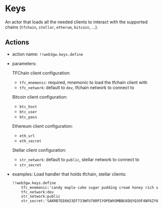 # Keys
An actor that loads all the needed clients to interact with the supported chains (`tfchain`, `stellar`, `etherum`, `bitcoin`, ...).

## Actions
- action name: `!!web3gw.keys.define`
- parameters:
    
    TFChain client configuration:
    - `tfc_mnemonic`: required, mnemonic to load the tfchain client with
    - `tfc_network`: default to `dev`, tfchain network to connect to
    
    Bitcoin client configuration:
    - `btc_host`
    - `btc_user`
    - `btc_pass`
    
    Ethereum client configuration:
    - `eth_url`
    - `eth_secret`
    
    Stellar client configuration:
    - `str_network`: default to `public`, stellar network to connect to
    - `str_secret`

- examples:
    Load handler that holds tfchain, stellar clients:
    ```md
    !!web3gw.keys.define
        tfc_mnemonic:'candy maple cake sugar pudding cream honey rich smooth crumble sweet treat'
        tfc_network:dev
        str_network:public
        str_secret:'SAKRB7EE6H23EF733WFU76RPIYOPEWVOMBBUXDQYQ3OF4NF6ZY6B6VLW'